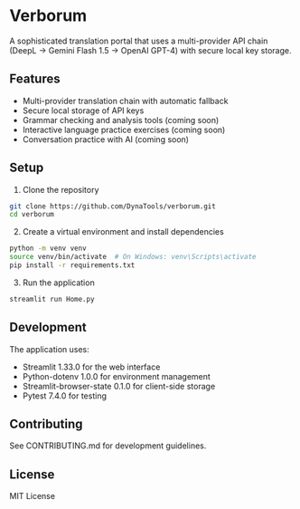 # Verborum

A sophisticated translation portal that uses a multi-provider API chain (DeepL → Gemini Flash 1.5 → OpenAI GPT-4) with secure local key storage.

## Features

- Multi-provider translation chain with automatic fallback
- Secure local storage of API keys
- Grammar checking and analysis tools (coming soon)
- Interactive language practice exercises (coming soon)
- Conversation practice with AI (coming soon)

## Setup

1. Clone the repository
```bash
git clone https://github.com/DynaTools/verborum.git
cd verborum
```

2. Create a virtual environment and install dependencies
```bash
python -m venv venv
source venv/bin/activate  # On Windows: venv\Scripts\activate
pip install -r requirements.txt
```

3. Run the application
```bash
streamlit run Home.py
```

## Development

The application uses:
- Streamlit 1.33.0 for the web interface
- Python-dotenv 1.0.0 for environment management
- Streamlit-browser-state 0.1.0 for client-side storage
- Pytest 7.4.0 for testing

## Contributing

See CONTRIBUTING.md for development guidelines.

## License

MIT License